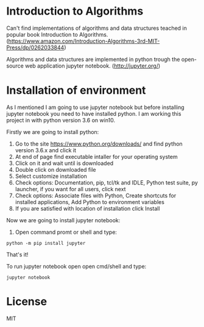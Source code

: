 # Introduction to Algorithms
Can't find implementations of algorithms and data structures teached in popular book Introduction to Algorithms.
(https://www.amazon.com/Introduction-Algorithms-3rd-MIT-Press/dp/0262033844)

Algorithms and data structures are implemented in python trough the open-source web application jupyter notebook.
(http://jupyter.org/)


# Installation of environment 
As I mentioned I am going to use jupyter notebook but before installing jupyter notebook you need to have installed python.
I am working this project in with python version 3.6 on win10.

Firstly we are going to  install python:
1) Go to the site https://www.python.org/downloads/ and find python version 3.6.x and click it
2) At end of page find executable intaller for your operating system
3) Click on it and wait until is downloaded
4) Double click on downloaded file
5) Select customize installation
6) Check options: Documentation, pip, tcl/tk and IDLE, Python test suite, py launcher, if you want for all users, click next
7) Check options:  Associate files with Python, Create shortcuts for installed applications, Add Python to environment variables
8) If you are satisfied with location of installation click Install

Now we are going to install jupyter notebook:
1) Open command promt or shell and type:
```
python -m pip install jupyter
```

That's it!

To run jupyter notebook open open cmd/shell and type:
```
jupyter notebook
```


# License
MIT
